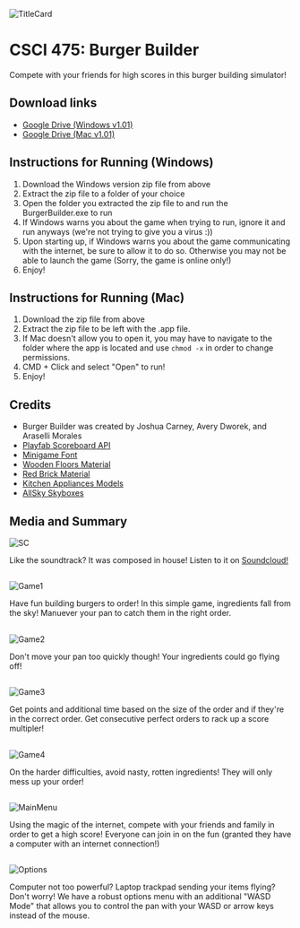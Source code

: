 ![TitleCard](https://i.imgur.com/3LadoYa.png)
# CSCI 475: Burger Builder
Compete with your friends for high scores in this burger building simulator!

## Download links
- [Google Drive (Windows v1.01)](https://drive.google.com/file/d/1LkhzO3Bh7lvT9sUwhrCUE8DSCywkb0ja/view?usp=sharing)
- [Google Drive (Mac v1.01)](https://drive.google.com/file/d/1VP-HsHdkwQMP_t1tALcSEcBfmjmUan-7/view?usp=sharing)

## Instructions for Running (Windows)
1. Download the Windows version zip file from above
2. Extract the zip file to a folder of your choice
3. Open the folder you extracted the zip file to and run the BurgerBuilder.exe to run
4. If Windows warns you about the game when trying to run, ignore it and run anyways (we're not trying to give you a virus :))
5. Upon starting up, if Windows warns you about the game communicating with the internet, be sure to allow it to do so. Otherwise you may not be able to launch the game (Sorry, the game is online only!)
6. Enjoy!

## Instructions for Running (Mac)
1. Download the zip file from above
2. Extract the zip file to be left with the .app file.
3. If Mac doesn't allow you to open it, you may have to navigate to the folder where the app is located and use `chmod -x` in order to change permissions.
4. CMD + Click and select "Open" to run!
5. Enjoy!

## Credits
- Burger Builder was created by Joshua Carney, Avery Dworek, and Araselli Morales
- [Playfab Scoreboard API](https://playfab.com/)
- [Minigame Font](https://www.dafont.com/minigame.font)
- [Wooden Floors Material](https://assetstore.unity.com/packages/2d/textures-materials/wood/wooden-floor-materials-150564)
- [Red Brick Material](https://assetstore.unity.com/packages/2d/textures-materials/brick/brick-material-red-rough-hewn-162386)
- [Kitchen Appliances Models](https://assetstore.unity.com/packages/3d/props/electronics/kitchen-appliance-low-poly-180419)
- [AllSky Skyboxes](https://assetstore.unity.com/packages/2d/textures-materials/sky/allsky-free-10-sky-skybox-set-146014)

## Media and Summary
![SC](https://icons.iconarchive.com/icons/danleech/simple/256/soundcloud-icon.png)

Like the soundtrack? It was composed in house! Listen to it on [Soundcloud!](https://soundcloud.com/user-678998536/burger-builder-a-lovely-day-to-cook)

##


![Game1](https://i.imgur.com/jGBIETu.png)

Have fun building burgers to order! In this simple game, ingredients fall from the sky! Manuever your pan to catch them in the right order.

##


![Game2](https://i.imgur.com/VuKVUaA.png)

Don't move your pan too quickly though! Your ingredients could go flying off!

##


![Game3](https://i.imgur.com/CbI2x4a.png)

Get points and additional time based on the size of the order and if they're in the correct order. Get consecutive perfect orders to rack up a score multipler!

##


![Game4](https://i.imgur.com/0ldTrpV.png)

On the harder difficulties, avoid nasty, rotten ingredients! They will only mess up your order!

##


![MainMenu](https://i.imgur.com/3ZJJN81.png)

Using the magic of the internet, compete with your friends and family in order to get a high score! Everyone can join in on the fun (granted they have a computer with an internet connection!) 

##

![Options](https://i.imgur.com/jQUsRPz.png)

Computer not too powerful? Laptop trackpad sending your items flying? Don't worry! We have a robust options menu with an additional "WASD Mode" that allows you to control the pan with your WASD or arrow keys instead of the mouse.

##
